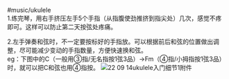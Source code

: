 #music/ukulele   
1.练完琴，用右手挤压左手5个手指（从指腹使劲推挤到指尖处）几次，感觉不疼即可。这样可以防止第二天按弦处疼痛。  
  
2.左手弹奏和弦时，不一定要按标好的手指放。可以根据前后和弦的位置做出调整，尽可能减少变动的手指数量，方便快速换和弦。  
eg：下图中的C（一般用③指/无名指按1弦3品）→Fm（④指/小拇指按1弦3品）时，就可以把C和弦也用④指按。
![22 09 14ukulele入门细节1附件](https://user-images.githubusercontent.com/115622920/233111664-44146a60-6558-40b8-9909-7a0af292dd7c.jpg)
